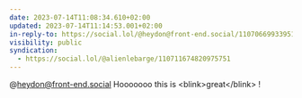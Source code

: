 ```yaml
---
date: 2023-07-14T11:08:34.610+02:00
updated: 2023-07-14T11:14:53.001+02:00
in-reply-to: https://social.lol/@heydon@front-end.social/110706699339516210
visibility: public
syndication:
  - https://social.lol/@alienlebarge/110711674820975751
---
```


@heydon@front-end.social Hooooooo this is &lt;blink&gt;great&lt;/blink&gt; !
